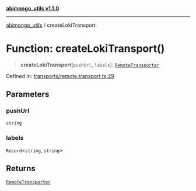 [**abimongo_utils v1.1.0**](../README.md)

***

[abimongo_utils](../README.md) / createLokiTransport

# Function: createLokiTransport()

> **createLokiTransport**(`pushUrl`, `labels`): [`RemoteTransporter`](../type-aliases/RemoteTransporter.md)

Defined in: [transports/remote.transport.ts:29](https://github.com/NodEm9/abimongo_utils/blob/ee68e61821a92d10b78d3ea90016374fc2d4aef0/src/transports/remote.transport.ts#L29)

## Parameters

### pushUrl

`string`

### labels

`Record`\<`string`, `string`\>

## Returns

[`RemoteTransporter`](../type-aliases/RemoteTransporter.md)

